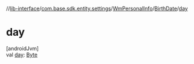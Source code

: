 //[lib-interface](../../../../index.md)/[com.base.sdk.entity.settings](../../index.md)/[WmPersonalInfo](../index.md)/[BirthDate](index.md)/[day](day.md)

# day

[androidJvm]\
val [day](day.md): [Byte](https://kotlinlang.org/api/latest/jvm/stdlib/kotlin/-byte/index.html)
